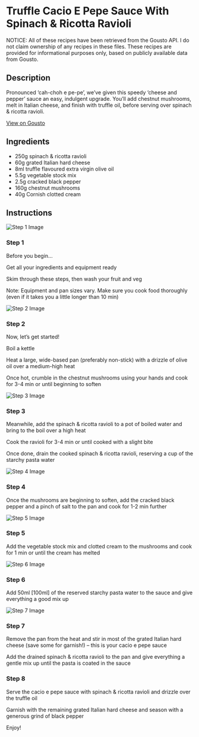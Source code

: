 # Truffle Cacio E Pepe Sauce With Spinach & Ricotta Ravioli 

NOTICE: All of these recipes have been retrieved from the Gousto API. I do not claim ownership of any recipes in these files. These recipes are provided for informational purposes only, based on publicly available data from Gousto.

## Description

Pronounced ‘cah-choh e pe-pe’, we’ve given this speedy ‘cheese and pepper’ sauce an easy, indulgent upgrade. You’ll add chestnut mushrooms, melt in Italian cheese, and finish with truffle oil, before serving over spinach & ricotta ravioli.

[View on Gousto](https://www.gousto.co.uk/recipes/cookbook/truffle-cacio-e-pepe-sauce-with-spinach-ricotta-ravioli)

## Ingredients

- 250g spinach & ricotta ravioli
- 60g grated Italian hard cheese
- 8ml truffle flavoured extra virgin olive oil 
- 5.5g vegetable stock mix
- 2.5g cracked black pepper
- 160g chestnut mushrooms
- 40g Cornish clotted cream

## Instructions

![Step 1 Image](https://production-media.gousto.co.uk/cms/recipe-step-image/Admin10mm-Step-1-1642681933397-x200.jpg)

### Step 1

Before you begin...

Get all your ingredients and equipment ready

Skim through these steps, then wash your fruit and veg

Note: Equipment and pan sizes vary. Make sure you cook food thoroughly (even if it takes you a little longer than 10 min)

![Step 2 Image](https://production-media.gousto.co.uk/cms/recipe-step-image/step-2-1643217207901-x200.jpg)

### Step 2

Now, let’s get started!

Boil a kettle

Heat a large, wide-based pan (preferably non-stick) with a drizzle of olive oil over a medium-high heat

Once hot, crumble in the chestnut mushrooms using your hands and cook for 3-4 min or until beginning to soften

![Step 3 Image](https://production-media.gousto.co.uk/cms/recipe-step-image/step-3-1643217217641-x200.jpg)

### Step 3

Meanwhile, add the spinach & ricotta ravioli to a pot of boiled water and bring to the boil over a high heat

Cook the ravioli for 3-4 min or until cooked with a slight bite

Once done, drain the cooked spinach & ricotta ravioli, reserving a cup of the starchy pasta water

![Step 4 Image](https://production-media.gousto.co.uk/cms/recipe-step-image/step-4-1643217222746-x200.jpg)

### Step 4

Once the mushrooms are beginning to soften, add the cracked black pepper and a pinch of salt to the pan and cook for 1-2 min further

![Step 5 Image](https://production-media.gousto.co.uk/cms/recipe-step-image/step-5-1643217233128-x200.jpg)

### Step 5

Add the vegetable stock mix and clotted cream to the mushrooms and cook for 1 min or until the cream has melted

![Step 6 Image](https://production-media.gousto.co.uk/cms/recipe-step-image/step-6-1643217248572-x200.jpg)

### Step 6

Add 50ml <span class="text-danger">[100ml]</span> of the reserved starchy pasta water to the sauce and give everything a good mix up

![Step 7 Image](https://production-media.gousto.co.uk/cms/recipe-step-image/step-7-1643217254403-x200.jpg)

### Step 7

Remove the pan from the heat and stir in most of the grated Italian hard cheese (save some for garnish!) – this is your cacio e pepe sauce

Add the drained spinach & ricotta ravioli to the pan and give everything a gentle mix up until the pasta is coated in the sauce

### Step 8

Serve the cacio e pepe sauce with spinach & ricotta ravioli and drizzle over the truffle oil

Garnish with the remaining grated Italian hard cheese and season with a generous grind of black pepper

Enjoy!

